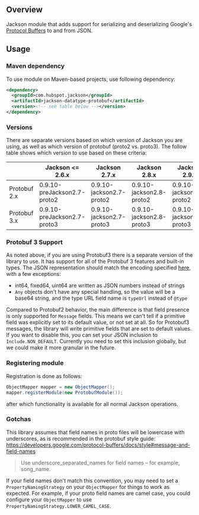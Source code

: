 ## Overview

Jackson module that adds support for serializing and deserializing Google's 
[Protocol Buffers](https://code.google.com/p/protobuf/) to and from JSON.

## Usage

### Maven dependency

To use module on Maven-based projects, use following dependency:

```xml
<dependency>
  <groupId>com.hubspot.jackson</groupId>
  <artifactId>jackson-datatype-protobuf</artifactId>
  <version><!-- see table below --></version>
</dependency>
```

### Versions

There are separate versions based on which version of Jackson you are using, as well as which version of protobuf (proto2 vs. proto3). The follow table shows which version to use based on these criteria:

| | Jackson <= 2.6.x | Jackson 2.7.x | Jackson 2.8.x | Jackson 2.9.x |
| ----- | ---------- | ------------- | ------------- | ------------- |
| Protobuf 2.x | 0.9.10-preJackson2.7-proto2 | 0.9.10-jackson2.7-proto2 | 0.9.10-jackson2.8-proto2 | 0.9.10-jackson2.9-proto2 |
| Protobuf 3.x | 0.9.10-preJackson2.7-proto3 | 0.9.10-jackson2.7-proto3 | 0.9.10-jackson2.8-proto3 | 0.9.10-jackson2.9-proto3 |

### Protobuf 3 Support

As noted above, if you are using Protobuf3 there is a separate version of the library to use. It has support for all of the Protobuf 3 features and built-in types. The JSON representation should match the encoding specified [here](https://developers.google.com/protocol-buffers/docs/proto3#json), with a few exceptions:
- int64, fixed64, uint64 are written as JSON numbers instead of strings
- `Any` objects don't have any special handling, so the value will be a base64 string, and the type URL field name is `typeUrl` instead of `@type`

Compared to Protobuf2 behavior, the main difference is that field presence is only supported for `Message` fields. This means we can't tell if a primitive field was explicitly set to its default value, or not set at all. So for Protobuf3 messages, the library will write primitive fields that are set to default values. If you want to disable this, you can set your JSON inclusion to `Include.NON_DEFAULT`. Currently you need to set this inclusion globally, but we could make it more granular in the future.

### Registering module

Registration is done as follows:

```java
ObjectMapper mapper = new ObjectMapper();
mapper.registerModule(new ProtobufModule());
```

after which functionality is available for all normal Jackson operations.

### Gotchas

This library assumes that field names in proto files will be lowercase with underscores, as is recommended in the protobuf style guide: https://developers.google.com/protocol-buffers/docs/style#message-and-field-names
> Use underscore_separated_names for field names – for example, song_name.

If your field names don't match this convention, you may need to set a `PropertyNamingStrategy` on your `ObjectMapper` for things to work as expected. For example, if your proto field names are camel case, you could configure your `ObjectMapper` to use `PropertyNamingStrategy.LOWER_CAMEL_CASE`.
